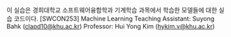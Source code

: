이 실습은 경희대학교 소프트웨어융합학과 기계학습 과목에서 학습한 모델들에 대한 실습 코드이다.
[SWCON253] Machine Learning
Teaching Assistant: Suyong Bahk (clapd10@khu.ac.kr)
Professor: Hui Yong Kim (hykim.v@khu.ac.kr)
